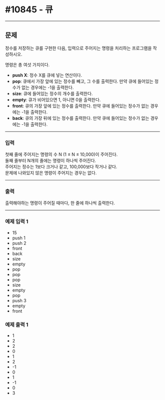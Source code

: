 # #10845 - 큐

---

## 문제
정수를 저장하는 큐를 구현한 다음, 입력으로 주어지는 명령을 처리하는 프로그램을 작성하시오.

명령은 총 여섯 가지이다.

- **push X**: 정수 X를 큐에 넣는 연산이다.
- **pop**: 큐에서 가장 앞에 있는 정수를 빼고, 그 수를 출력한다. 만약 큐에 들어있는 정수가 없는 경우에는 -1을 출력한다.
- **size**: 큐에 들어있는 정수의 개수를 출력한다.
- **empty**: 큐가 비어있으면 1, 아니면 0을 출력한다.
- **front**: 큐의 가장 앞에 있는 정수를 출력한다. 만약 큐에 들어있는 정수가 없는 경우에는 -1을 출력한다.
- **back**: 큐의 가장 뒤에 있는 정수를 출력한다. 만약 큐에 들어있는 정수가 없는 경우에는 -1을 출력한다.

---

### 입력
첫째 줄에 주어지는 명령의 수 N (1 ≤ N ≤ 10,000)이 주어진다.  
둘째 줄부터 N개의 줄에는 명령이 하나씩 주어진다.  
주어지는 정수는 1보다 크거나 같고, 100,000보다 작거나 같다.  
문제에 나와있지 않은 명령이 주어지는 경우는 없다.

---

### 출력
출력해야하는 명령이 주어질 때마다, 한 줄에 하나씩 출력한다.

---

### 예제 입력 1
- 15 
- push 1
- push 2
- front 
- back 
- size 
- empty
- pop 
- pop 
- pop 
- size
- empty
- pop 
- push 3
- empty 
- front


### 예제 출력 1
- 1 
- 2 
- 2 
- 0 
- 1 
- 2 
- -1
- 0 
- 1 
- -1
- 0 
- 3